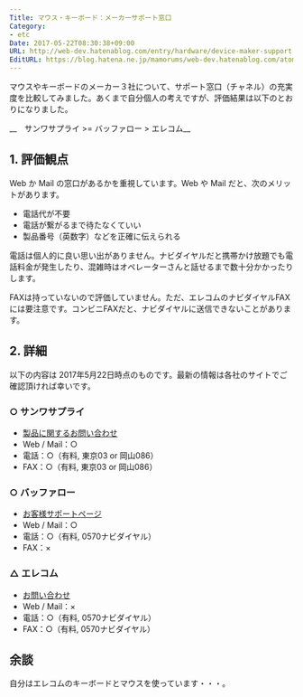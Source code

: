 ```yaml
---
Title: マウス・キーボード：メーカーサポート窓口
Category:
- etc
Date: 2017-05-22T08:30:38+09:00
URL: http://web-dev.hatenablog.com/entry/hardware/device-maker-support
EditURL: https://blog.hatena.ne.jp/mamorums/web-dev.hatenablog.com/atom/entry/10328749687250916541
---
```


マウスやキーボードのメーカー３社について、サポート窓口（チャネル）の充実度を比較してみました。あくまで自分個人の考えですが、評価結果は以下のとおりになりました。

__　サンワサプライ >= バッファロー  > エレコム__


## 1. 評価観点
Web か Mail の窓口があるかを重視しています。Web や Mail だと、次のメリットがあります。

- 電話代が不要
- 電話が繋がるまで待たなくていい
- 製品番号（英数字）などを正確に伝えられる

電話は個人的に良い思い出がありません。ナビダイヤルだと携帯かけ放題でも電話料金が発生したり、混雑時はオペレーターさんと話せるまで数十分かかったりします。

FAXは持っていないので評価していません。ただ、エレコムのナビダイヤルFAXには要注意です。コンビニFAXだと、ナビダイヤルに送信できないことがあります。


## 2. 詳細
以下の内容は 2017年5月22日時点のものです。最新の情報は各社のサイトでご確認頂ければ幸いです。


### ○ サンワサプライ
- [製品に関するお問い合わせ](https://www.sanwa.co.jp/support/support_regi/support_syohin.html)
- Web / Mail：○
- 電話：○（有料, 東京03 or 岡山086）
- FAX：○（有料, 東京03 or 岡山086）


### ○ バッファロー
- [お客様サポートページ](http://buffalo.jp/support_s/)
- Web / Mail：○
- 電話：○（有料, 0570ナビダイヤル）
- FAX：×


### △ エレコム
- [お問い合わせ](http://www.elecom.co.jp/support/access/)
- Web / Mail：×
- 電話：○（有料, 0570ナビダイヤル）
- FAX：○（有料, 0570ナビダイヤル）


## 余談
自分はエレコムのキーボードとマウスを使っています・・・。
